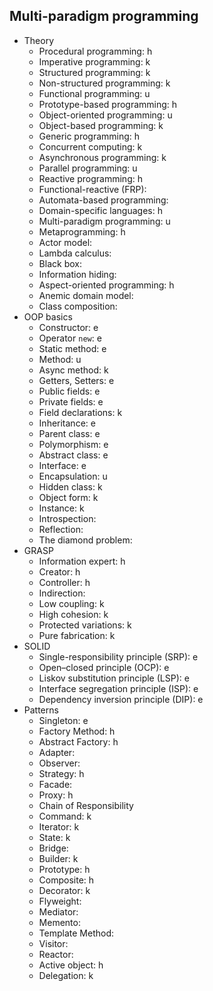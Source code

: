 ## Multi-paradigm programming

- Theory
  - Procedural programming: h
  - Imperative programming: k
  - Structured programming: k
  - Non-structured programming: k
  - Functional programming: u
  - Prototype-based programming: h
  - Object-oriented programming: u
  - Object-based programming: k
  - Generic programming: h
  - Concurrent computing: k
  - Asynchronous programming: k
  - Parallel programming: u
  - Reactive programming: h
  - Functional-reactive (FRP):
  - Automata-based programming: 
  - Domain-specific languages: h
  - Multi-paradigm programming: u
  - Metaprogramming: h
  - Actor model: 
  - Lambda calculus: 
  - Black box: 
  - Information hiding:
  - Aspect-oriented programming: h
  - Anemic domain model:
  - Class composition:
- OOP basics
  - Constructor: e
  - Operator `new`: e
  - Static method: e
  - Method: u
  - Async method: k
  - Getters, Setters: e
  - Public fields: e
  - Private fields: e
  - Field declarations: k
  - Inheritance: e
  - Parent class: e
  - Polymorphism: e
  - Abstract class: e
  - Interface: e
  - Encapsulation: u
  - Hidden class: k
  - Object form: k
  - Instance: k
  - Introspection:
  - Reflection:
  - The diamond problem:
- GRASP
  - Information expert: h
  - Creator: h
  - Controller: h 
  - Indirection: 
  - Low coupling: k
  - High cohesion: k
  - Protected variations: k
  - Pure fabrication: k
- SOLID
  - Single-responsibility principle (SRP): e
  - Open–closed principle (OCP): e
  - Liskov substitution principle (LSP): e
  - Interface segregation principle (ISP): e
  - Dependency inversion principle (DIP): e
- Patterns
  - Singleton: e
  - Factory Method: h
  - Abstract Factory: h
  - Adapter: 
  - Observer:
  - Strategy: h
  - Facade: 
  - Proxy: h
  - Chain of Responsibility
  - Command: k
  - Iterator: k
  - State: k
  - Bridge:
  - Builder: k
  - Prototype: h
  - Composite: h
  - Decorator: k
  - Flyweight: 
  - Mediator:
  - Memento:
  - Template Method:
  - Visitor:
  - Reactor:
  - Active object: h
  - Delegation: k
